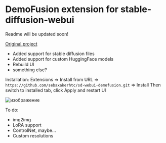 # DemoFusion extension for stable-diffusion-webui
Readme will be updated soon!

[Original project](https://ruoyidu.github.io/demofusion/demofusion.html)

- Added support for stable diffusion files
- Added support for custom HuggingFace models
- Rebuild UI
- something else?

Installation:
Extensions => Install from URL => `https://github.com/sebaxakerhtc/sd-webui-demofusion.git` => Install
Then switch to installed tab, click Apply and restart UI

![изображение](https://github.com/sebaxakerhtc/sd-webui-demofusion/assets/32651506/c3af3c42-0609-4f6f-96cd-e1c8f095940b)

To do:
- img2img
- LoRA support
- ControlNet, maybe...
- Custom resolutions
